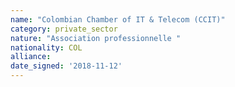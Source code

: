 ```yaml
---
name: "Colombian Chamber of IT & Telecom (CCIT)"
category: private_sector
nature: "Association professionnelle "
nationality: COL
alliance: 
date_signed: '2018-11-12'
---
```

    